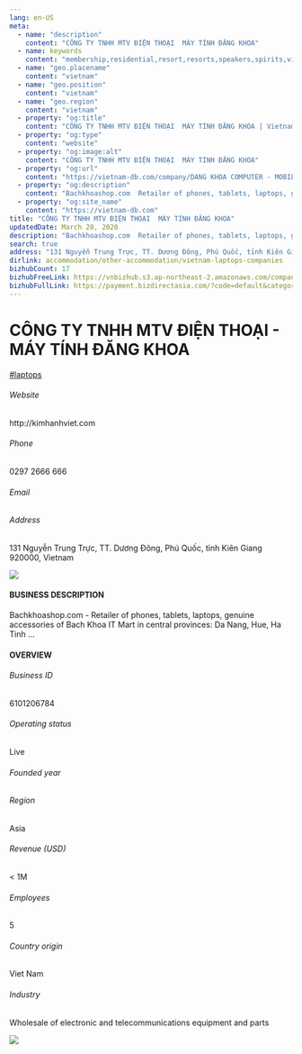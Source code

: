 ```yaml
---
lang: en-US
meta:
  - name: "description"
    content: "CÔNG TY TNHH MTV ĐIỆN THOẠI  MÁY TÍNH ĐĂNG KHOA"
  - name: keywords
    content: "membership,residential,resort,resorts,speakers,spirits,virtual,wireless,wireless,wireless,wireless,wireless,wireless,wireless,wireless,wireless,wireless,vietnam-laptops-companies"
  - name: "geo.placename"
    content: "vietnam"
  - name: "geo.position"
    content: "vietnam"
  - name: "geo.region"
    content: "vietnam"
  - property: "og:title"
    content: "CÔNG TY TNHH MTV ĐIỆN THOẠI  MÁY TÍNH ĐĂNG KHOA | Vietnam DB"
  - property: "og:type"
    content: "website"
  - property: "og:image:alt"
    content: "CÔNG TY TNHH MTV ĐIỆN THOẠI  MÁY TÍNH ĐĂNG KHOA"
  - property: "og:url"
    content: "https://vietnam-db.com/company/DANG KHOA COMPUTER - MOBILE ONE MEMBER COMPANY LIMITED-2927559"
  - property: "og:description"
    content: "Bachkhoashop.com  Retailer of phones, tablets, laptops, genuine accessories of Bach Khoa IT Mart in central provinces Da Nang, Hue, Ha Tinh ..."
  - property: "og:site_name"
    content: "https://vietnam-db.com"
title: "CÔNG TY TNHH MTV ĐIỆN THOẠI  MÁY TÍNH ĐĂNG KHOA"
updatedDate: March 28, 2020
description: "Bachkhoashop.com  Retailer of phones, tablets, laptops, genuine accessories of Bach Khoa IT Mart in central provinces Da Nang, Hue, Ha Tinh ..."
search: true
address: "131 Nguyễn Trung Trực, TT. Dương Đông, Phú Quốc, tỉnh Kiên Giang 920000, Vietnam"
dirlink: accommodation/other-accommodation/vietnam-laptops-companies
bizhubCount: 17
bizhubFreeLink: https://vnbizhub.s3.ap-northeast-2.amazonaws.com/companies/vietnam-laptops-companies_preview.xlsx
bizhubFullLink: https://payment.bizdirectasia.com/?code=default&category=bizhub&item=vietnam-laptops-companies&redirect=https://vietnam-db.com
---
```



<div class="bd-item">
    <div class="item-content">
        <div class="detail-title-wrap">
            <h1 class="detail-title">
                CÔNG TY TNHH MTV ĐIỆN THOẠI - MÁY TÍNH ĐĂNG KHOA
            </h1>
        </div>
		<div class="detail-tagslist"><a href="/accommodation/other-accommodation/tags/laptops" class="detail-tagitem">#laptops</a></div>
        <h6 class="bd-label">Website</h6>
        <p>http://kimhanhviet.com</p>
		<h6 class="bd-label">Phone</h6>
        <p>0297 2666 666</p>
        <h6 class="bd-label">Email</h6>
        <p><a class="textColorPrimary" href="#"></a></p>
        <h6 class="bd-label">Address</h6>
        <p>131 Nguyễn Trung Trực, TT. Dương Đông, Phú Quốc, tỉnh Kiên Giang 920000, Vietnam</p>
    </div>
</div>

<div class="banner-wrap text-center"><a href="" class="banner-link"><img src="/assets/vndb.com/BannerAds2.jpg" class="banner-img"></a></div>

<div class="bd-item">
    <div class="item-content">
        <h4 class="textColorPrimary item-title">BUSINESS DESCRIPTION</h4>
        <p>Bachkhoashop.com - Retailer of phones, tablets, laptops, genuine accessories of Bach Khoa IT Mart in central provinces: Da Nang, Hue, Ha Tinh ...</p>
    </div>
</div>

<div class="bd-item">
    <div class="item-content">
        <h4 class="textColorPrimary item-title">OVERVIEW</h4>
        <div class="item-info">
            <h6 class="bd-label">Business ID</h6>
            <p>6101206784</p>
        </div>
        <div class="item-info">
            <h6 class="bd-label">Operating status</h6>
            <p>Live<small class="bd-status_dot live"></small></p>
        </div>
        <div class="item-info">
            <h6 class="bd-label">Founded year</h6>
            <p></p>
        </div>
        <div class="item-info">
            <h6 class="bd-label">Region</h6>
            <p>Asia</p>
        </div>
        <div class="item-info">
            <h6 class="bd-label">Revenue (USD)</h6>
            <p>&lt; 1M</p>
        </div>
        <div class="item-info">
            <h6 class="bd-label">Employees</h6>
            <p>5</p>
        </div>
        <div class="item-info">
            <h6 class="bd-label">Country origin</h6>
            <p>Viet Nam</p>
        </div>
        <div class="item-info">
            <h6 class="bd-label">Industry</h6>
            <p>Wholesale of electronic and telecommunications equipment and parts</p>
        </div>
    </div>
</div>

<div class="banner-wrap text-center"><a href="" class="banner-link"><img src="/assets/vndb.com/BannerAd_04_728x90.jpg" class="banner-img"></a></div>

<CustomPopup popupTitle="ENTER EMAIL TO DOWNLOAD" popupSubTitle="The companies data will be sent to your inbox. Please enter your email." :free="this.$frontmatter.bizhubFreeLink" :paid="this.$frontmatter.bizhubFullLink" :count="this.$frontmatter.bizhubCount"/>

